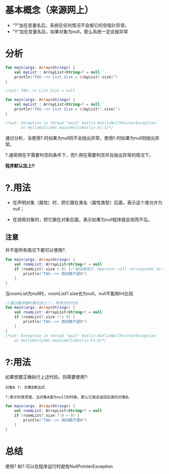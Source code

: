 # 基本概念（来源网上）
- "?"加在变量名后，系统在任何情况不会报它的空指针异常。
- "!!"加在变量名后，如果对象为null，那么系统一定会报异常

# 分析
```kotlin
fun main(args: Array<String>) {
    val myList : ArrayList<String>? = null
    println("TAG-->> List Size = ${myList?.size}")
}

//out: TAG-->> List Size = null

fun main(args: Array<String>) {
    val myList : ArrayList<String>? = null
    println("TAG-->> List Size = ${myList!!.size}")
}

/*out: Exception in thread "main" kotlin.KotlinNullPointerException
	   at HelloKotlinKt.main(HelloKotlin.kt:5)*/
```

通过分析，当使用?.时如果为null则不会抛出异常，使用!!.时如果为null则抛出异常。

?.通常用在不需要判空的条件下，而!!.用在需要判空并且抛出异常的情况下。

**程序默认加上!!**

# ?.用法
- 在声明对象（属性）时，把它跟在类名（属性类型）后面，表示这个类允许为null；

- 在调用对象时，把它跟在对象后面，表示如果为null程序就会视而不见。

## 注意 
并不是所有情况下都可以使用?.
```kotlin
fun main(args: Array<String>) {
    val roomList: ArrayList<String>? = null
    if (roomList?.size > 0) {/*编译器提示：Operator call corresponds to a dot-qualified call 'roomList?.size.compareTo(0)' which is not allowed on a nullable receiver 'roomList?.size'.*/
        println("TAG-->> 房间数不是0")
    }
}
```
当roomList为null时，roomList?.size也为null。null不能和Int比较
```kotlin
//通过编译器的建议加上!!，修改后的代码
fun main(args: Array<String>) {
    val roomList: ArrayList<String>? = null
    if (roomList?.size !!> 0) {
        println("TAG-->> 房间数不是0")
    }
}
/*out: Exception in thread "main" kotlin.KotlinNullPointerException
	at HelloKotlinKt.main(HelloKotlin.kt:5)*/
```

# ?:用法
如果想要正确执行上述代码，则需要使用?:

`对象A ?: 对象B表达式`

`?:表示的意思是，当对象A值为null的时候，那么它就会返回后面的对象B。`

```kotlin
fun main(args: Array<String>) {
    val roomList: ArrayList<String>? = null
    if (roomList?.size ?:0 > 0) {
        println("TAG-->> 房间数不是0")
    }
}
```

# 总结
使用?.和?:可以在程序运行时避免NullPointerException
